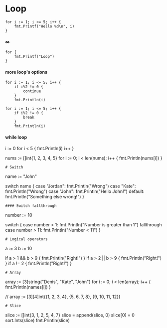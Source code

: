 # Loop
```
for i := 1; i <= 5; i++ {
	fmt.Printf("Hello %d\n", i)
}
```
#### ∞
```
for {
	fmt.Printf("Loop")
}
```
#### more loop's options
```
for i := 1; i <= 5; i++ {
	if i%2 != 0 {
		continue
	}
	fmt.Println(i)

for i := 1; i <= 5; i++ {
	if i%2 != 0 {
		break
	}
	fmt.Println(i)
```
#### while loop
i := 0
for i < 5 {
	fmt.Println(i)
	i++
}

nums := []int{1, 2, 3, 4, 5}
for i := 0; i < len(nums); i++ {
	fmt.Println(nums[i])
}
```
# Switch
```
name := "John"

switch name {
case "Jordan":
	fmt.Println("Wrong")
case "Kate":
	fmt.Println("Wrong")
case "John":
	fmt.Println("Hello John!")
default:
	fmt.Println("Something else wrong!")
}
```
#### Switch fallthrough 
```
number := 10

switch {
case number > 1:
	fmt.Println("Number is greater than 1")
	fallthrough
case number > 11:
	fmt.Println("Number < 11")
}
```
# Logical operators
```
a := 3
b := 10

if a > 1 && b > 9 {
	fmt.Println("Right!")
}
if a > 2 || b > 9 {
	fmt.Println("Right!")
}
if a != 2 {
	fmt.Println("Right!")
}
```
# Array
```
array := [3]string{"Denis", "Kate", "John"}
for i := 0; i < len(array); i++ {
	fmt.Println(names[i])
}

// array := [3][4]int{{1, 2, 3, 4}, {5, 6, 7, 8}, {9, 10, 11, 12}}
```
# Slice
```
slice := []int{3, 1, 2, 5, 4, 7}
slice = append(slice, 0)
slice[0] = 0
sort.Ints(slice)
fmt.Println(slice)
```